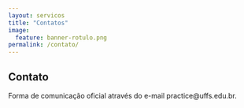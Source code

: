 ```yaml
---
layout: servicos
title: "Contatos"
image:
  feature: banner-rotulo.png
permalink: /contato/
---
```


<section class="fdb-block">
  <div class="container">
    <div class="row align-items-center pt-2">
      <div class="col-12 col-md-8 col-lg-7">
        <h2>Contato</h2>
        <p class="lead">Forma de comunicação oficial através do e-mail practice@uffs.edu.br.</p>
      </div>
    </div>
  </div>
</section>
